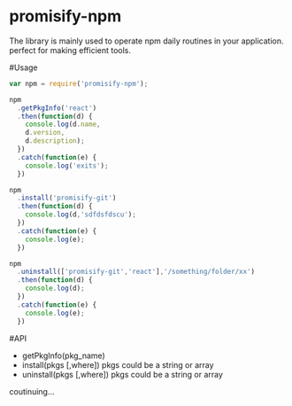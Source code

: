 # promisify-npm
The library is mainly used to operate npm daily routines in your application.  perfect for making efficient tools.

#Usage
```javascript
var npm = require('promisify-npm');

npm
  .getPkgInfo('react')
  .then(function(d) {
    console.log(d.name,
    d.version,
    d.description);
  })
  .catch(function(e) {
    console.log('exits');
  })

npm
  .install('promisify-git')
  .then(function(d) {
    console.log(d,'sdfdsfdscu');
  })
  .catch(function(e) {
    console.log(e);
  })

npm
  .uninstall(['promisify-git','react'],'/something/folder/xx')
  .then(function(d) {
    console.log(d);
  })
  .catch(function(e) {
    console.log(e);
  })
```

#API

* getPkgInfo(pkg_name)
* install(pkgs [,where]) pkgs could be a string or array
* uninstall(pkgs [,where]) pkgs could be a string or array

coutinuing...
